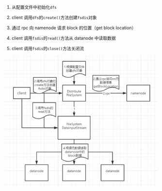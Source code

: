 1. 从配置文件中初始化`dfs`

2. client 调用`dfs`的`create()`方法创建`fsdis`对象

3. 通过 rpc 向 namenode 请求 block 的位置（get block location）

4. client 调用`fsdis`的`read()`方法从 datanode 中读取数据

5. client 调用`fsdis`的`close()`方法关闭流

![](../../image/HDFS-read.png)